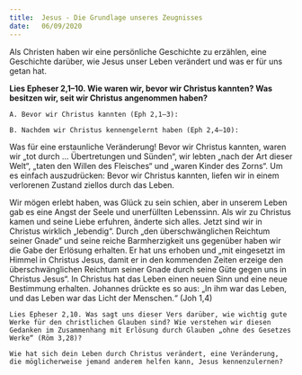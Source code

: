 ```yaml
---
title:  Jesus - Die Grundlage unseres Zeugnisses
date:   06/09/2020
---
```


Als Christen haben wir eine persönliche Geschichte zu erzählen, eine Geschichte darüber, wie Jesus unser Leben verändert und was er für uns getan hat.

**Lies Epheser 2,1–10. Wie waren wir, bevor wir Christus kannten? Was besitzen wir, seit wir Christus angenommen haben?**

`A. Bevor wir Christus kannten (Eph 2,1–3):`

`B. Nachdem wir Christus kennengelernt haben (Eph 2,4–10):`

Was für eine erstaunliche Veränderung! Bevor wir Christus kannten, waren wir „tot durch ... Übertretungen und Sünden“, wir lebten „nach der Art dieser Welt“, „taten den Willen des Fleisches“ und „waren Kinder des Zorns“. Um es einfach auszudrücken: Bevor wir Christus kannten, liefen wir in einem verlorenen Zustand ziellos durch das Leben.

Wir mögen erlebt haben, was Glück zu sein schien, aber in unserem Leben gab es eine Angst der Seele und unerfüllten Lebenssinn. Als wir zu Christus kamen und seine Liebe erfuhren, änderte sich alles. Jetzt sind wir in Christus wirklich „lebendig“. Durch „den überschwänglichen Reichtum seiner Gnade“ und seine reiche Barmherzigkeit uns gegenüber haben wir die Gabe der Erlösung erhalten. Er hat uns erhoben und „mit eingesetzt im Himmel in Christus Jesus, damit er in den kommenden Zeiten erzeige den überschwänglichen Reichtum seiner Gnade durch seine Güte gegen uns in Christus Jesus“. In Christus hat das Leben einen neuen Sinn und eine neue Bestimmung erhalten. Johannes drückte es so aus: „In ihm war das Leben, und das Leben war das Licht der Menschen.“ (Joh 1,4)

`Lies Epheser 2,10. Was sagt uns dieser Vers darüber, wie wichtig gute Werke für den christlichen Glauben sind? Wie verstehen wir diesen Gedanken im Zusammenhang mit Erlösung durch Glauben „ohne des Gesetzes Werke“ (Röm 3,28)?`

`Wie hat sich dein Leben durch Christus verändert, eine Veränderung, die möglicherweise jemand anderem helfen kann, Jesus kennenzulernen?`